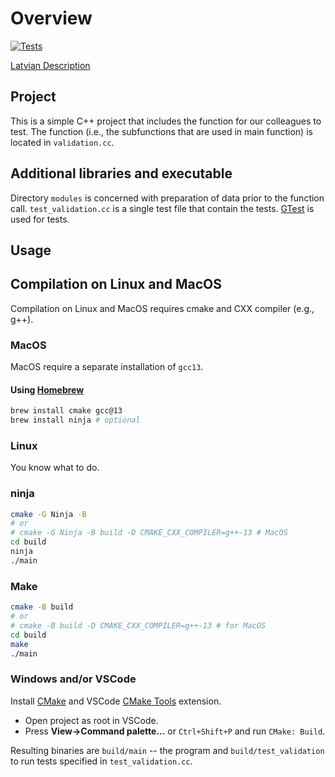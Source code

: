 # Overview

[![Tests](https://github.com/jorenchik/testing-spring-2024/actions/workflows/test.yml/badge.svg)](https://github.com/jorenchik/testing-spring-2024/actions/workflows/test.yml)

[Latvian Description](./README-lv.md)

## Project

This is a simple C++ project that includes the function for our colleagues to
test. The function (i.e., the subfunctions that are used in main function) is
located in `validation.cc`.

## Additional libraries and executable

Directory `modules` is concerned with preparation of data prior to the function
call. `test_validation.cc` is a single test file that contain the tests.
[GTest](https://github.com/google/googletest) is used for tests.

## Usage

## Compilation on Linux and MacOS

Compilation on Linux and MacOS requires cmake and CXX compiler (e.g., g++).

### MacOS

MacOS require a separate installation of `gcc13`.

#### Using [Homebrew](https://brew.sh/)

```bash
brew install cmake gcc@13
brew install ninja # optional
```

### Linux

You know what to do.

### ninja

```bash
cmake -G Ninja -B
# or
# cmake -G Ninja -B build -D CMAKE_CXX_COMPILER=g++-13 # MacOS
cd build
ninja
./main
```

### Make

```bash
cmake -B build
# or
# cmake -B build -D CMAKE_CXX_COMPILER=g++-13 # for MacOS
cd build
make
./main
```

### Windows and/or VSCode

Install [CMake](https://cmake.org/download/) and VSCode
[CMake Tools](https://marketplace.visualstudio.com/items?itemName=ms-vscode.cmake-tools)
extension.

- Open project as root in VSCode.
- Press **View->Command palette...** or `Ctrl+Shift+P` and run `CMake: Build`.

Resulting binaries are `build/main` -- the program and `build/test_validation`
to run tests specified in `test_validation.cc`.
